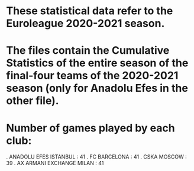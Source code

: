 # These statistical data refer to the Euroleague 2020-2021 season.

# The files contain the Cumulative Statistics of the entire season of the final-four teams of the 2020-2021 season (only for Anadolu Efes in the other file).

# Number of games played by each club:
  . ANADOLU EFES ISTANBUL     : 41
  . FC BARCELONA              : 41
  . CSKA MOSCOW               : 39
  . AX ARMANI EXCHANGE MILAN  : 41

